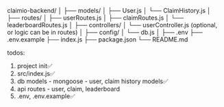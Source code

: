 
claimio-backend/
│
├── models/
│   ├── User.js
│   └── ClaimHistory.js
│
├── routes/
│   ├── userRoutes.js
│   ├── claimRoutes.js
│   └── leaderboardRoutes.js
│
├── controllers/
│   └── userController.js (optional, or logic can be in routes)
│
├── config/
│   └── db.js
│
├── .env
├── .env.example
├── index.js
├── package.json
└── README.md


todos: 
1. project init✅
2. src/index.js✅
3. db models - mongoose - user, claim history models✅
4. api routes - user, claim, leaderboard
5. .env, .env.example✅